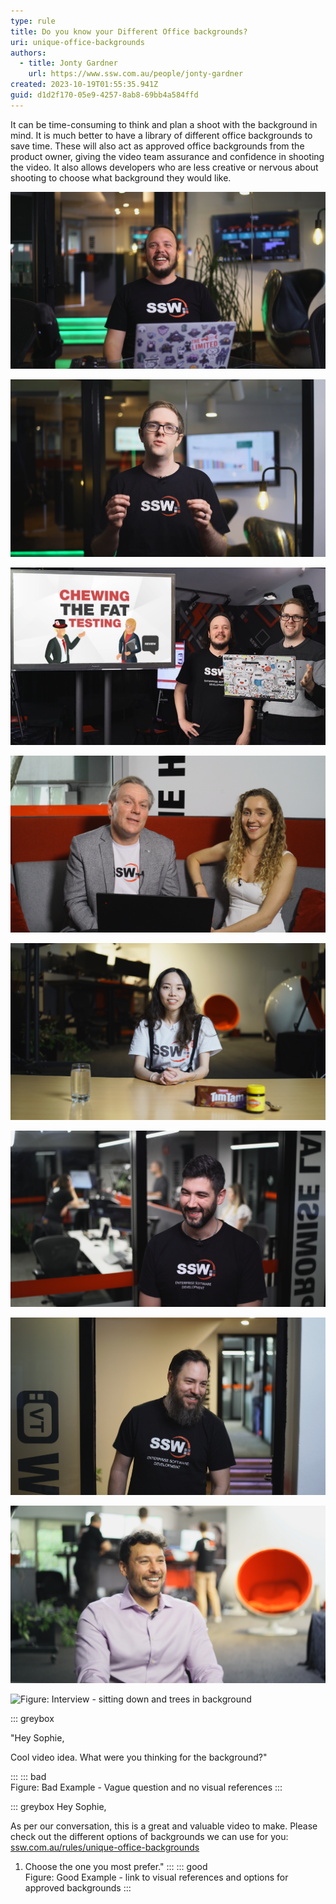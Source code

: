 ```yaml
---
type: rule
title: Do you know your Different Office backgrounds?
uri: unique-office-backgrounds
authors:
  - title: Jonty Gardner
    url: https://www.ssw.com.au/people/jonty-gardner
created: 2023-10-19T01:55:35.941Z
guid: d1d2f170-05e9-4257-8ab8-69bb4a584ffd
---
```

It can be time-consuming to think and plan a shoot with the background in mind. It is much better to have a library of different office backgrounds to save time. These will also act as approved office backgrounds from the product owner, giving the video team assurance and confidence in shooting the video. It also allows developers who are less creative or nervous about shooting to choose what background they would like.

![Figure: Presenter - solo and sitting down](presenter-solo-sitting-down.png)

![Figure: Presenter - solo and standing up](Boardroom-standing.png)

![Figure: Two Presenters - standing](two-presenters-standing.png)

![Figure: Two Presenters - sitting down](two-presenters-sitting-down.png)

![Figure: Interview - piece to camera and sitting down](Chapel-desks-background-presenter-solo.png)

![Figure: Interview - standing up and developers in background](Standing-devs-working-interview.png)

![Figure: Interview - standing up in a doorway](Tv-room-doorway.png)

![Figure: Interview - sitting down and developers in background](chapel-devs-working-interview.png)

![Figure: Interview - sitting down and trees in background](chapel-trees-background.png)

::: greybox
<!--StartFragment-->

"Hey Sophie, 

Cool video idea. What were you thinking for the background?"

<!--EndFragment-->

:::
::: bad\
Figure: Bad Example - Vague question and no visual references
:::

::: greybox
Hey Sophie, 

As per our conversation, this is a great and valuable video to make. Please check out the different options of backgrounds we can use for you:\
[ssw.com.au/rules/unique-office-backgrounds](www.ssw.com.au/rules/unique-office-backgrounds)

1. Choose the one you most prefer."
:::
::: good\
Figure: Good Example - link to visual references and options for approved backgrounds
:::